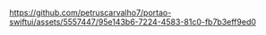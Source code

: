 

https://github.com/petruscarvalho7/portao-swiftui/assets/5557447/95e143b6-7224-4583-81c0-fb7b3eff9ed0

